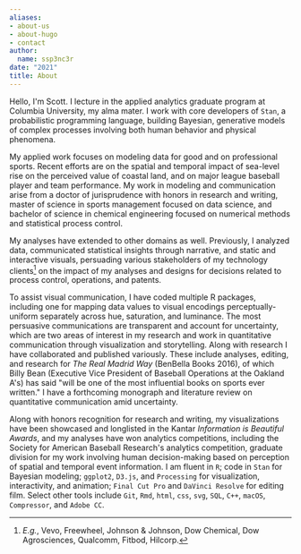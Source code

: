 ```yaml
---
aliases:
- about-us
- about-hugo
- contact
author:
  name: ssp3nc3r
date: "2021"
title: About
---
```


Hello, I'm Scott. I lecture in the applied analytics graduate program at Columbia University, my alma mater. I work with core developers of `Stan`, a probabilistic programming language, building Bayesian, generative models of complex processes involving both human behavior and physical phenomena.

My applied work focuses on modeling data for good and on professional sports. Recent efforts are on the spatial and temporal impact of sea-level rise on the perceived value of coastal land, and on major league baseball player and team performance. My work in modeling and communication arise from a doctor of jurisprudence with honors in research and writing, master of science in sports management focused on data science, and bachelor of science in chemical engineering focused on numerical methods and statistical process control.

My analyses have extended to other domains as well. Previously, I analyzed data, communicated statistical insights through narrative, and static and interactive visuals, persuading various stakeholders of my technology clients[^1] on the impact of my analyses and designs for decisions related to process control, operations, and patents.

[^1]: *E.g.*, Vevo, Freewheel, Johnson & Johnson, Dow Chemical, Dow Agrosciences, Qualcomm, Fitbod, Hilcorp.

To assist visual communication, I have coded multiple R packages, including one for mapping data values to visual encodings perceptually-uniform separately across hue, saturation, and luminance. The most persuasive communications are transparent and account for uncertainty, which are two areas of interest in my research and work in quantitative communication through visualization and storytelling. Along with research I have collaborated and published variously. These include analyses, editing, and research for *The Real Madrid Way* (BenBella Books 2016), of which Billy Bean (Executive Vice President of Baseball Operations at the Oakland A's) has said "will be one of the most influential books on sports ever written." I have a forthcoming monograph and literature review on quantitative communication amid uncertainty.

Along with honors recognition for research and writing, my visualizations have been showcased and longlisted in the Kantar *Information is Beautiful Awards*, and my analyses have won analytics competitions, including the Society for American Baseball Research's analytics competition, graduate division for my work involving human decision-making based on perception of spatial and temporal event information. I am fluent in `R`; code in `Stan` for Bayesian modeling; `ggplot2`, `D3.js`, and `Processing` for visualization, interactivity, and animation; `Final Cut Pro` and `DaVinci Resolve` for editing film. Select other tools include `Git`, `Rmd`, `html`, `css`, `svg`, `SQL`, `C++`, `macOS`, `Compressor`, and `Adobe CC`.
